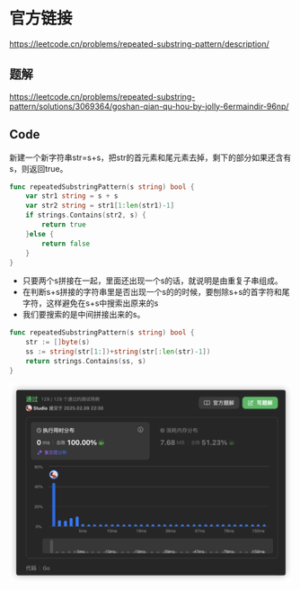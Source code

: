 # 官方链接

https://leetcode.cn/problems/repeated-substring-pattern/description/

## 题解

https://leetcode.cn/problems/repeated-substring-pattern/solutions/3069364/goshan-qian-qu-hou-by-jolly-6ermaindir-96np/

## Code

新建一个新字符串str=s+s，把str的首元素和尾元素去掉，剩下的部分如果还含有s，则返回true。

```go
func repeatedSubstringPattern(s string) bool {
    var str1 string = s + s
    var str2 string = str1[1:len(str1)-1]
    if strings.Contains(str2, s) {
        return true
    }else {
        return false
    }
}
```



*   只要两个s拼接在一起，里面还出现一个s的话，就说明是由重复子串组成。
*   在判断s+s拼接的字符串里是否出现一个s的的时候，要刨除s+s的首字符和尾字符，这样避免在s+s中搜索出原来的s
*   我们要搜索的是中间拼接出来的s。

```go
func repeatedSubstringPattern(s string) bool {
    str := []byte(s)
    ss := string(str[1:])+string(str[:len(str)-1])
    return strings.Contains(ss, s)
}
```

![image-20250209223104707](../../../pic/image-20250209223104707.png)

